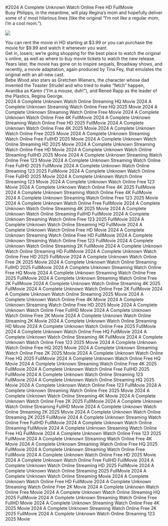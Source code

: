#2024 A Complete Unknown Watch Online Free HD FullMovie  
Busy Philipps, in the meantime, will play Regina’s mom and hopefully deliver some of s‘ most hilarious lines (like the original “I’m not like a regular mom, I’m a cool mom.”).  
  
[![](https://i.imgur.com/qSNzIqt.png)](https://movie.rssnews.media/gzvCJYA.php)  
  
You can rent the movie in HD starting at $3.99 or you can purchase the movie for $9.99 and watch it whenever you want.  
Get in, losers; we’re going shopping for the best place to watch the original s online, as well as where to buy movie tickets to watch the new release.  
Years later, the movie has gone on to inspire sequels, Broadway shows, and recently, a movie adaptation, again produced by Tina Fey, that emulates the original with an all-new cast.  
Bebe Wood also stars as Gretchen Wieners, the character whose dad invented the Toaster Strudel and who tried to make “fetch” happen, Avantika as Karen (“I’m a mouse, duh!”), and Reneé Rapp as the leader of the Plastics, Regina George.  
2024 A Complete Unknown Watch Online Streaming HQ Movie
2024 A Complete Unknown Streaming Watch Online Free HQ 2025 Movie
2024 A Complete Unknown Streaming Watch Online Free Movie
2024 A Complete Unknown Watch Online Free 4K FullMovie
2024 A Complete Unknown Streaming Watch Online Free HD 2025 FullMovie
2024 A Complete Unknown Watch Online Free 4K 2025 Movie
2024 A Complete Unknown Watch Online Free 2025 Movie
2024 A Complete Unknown Streaming Watch Online Free FullHD 2025 Movie
2024 A Complete Unknown Watch Online Streaming HD 2025 Movie
2024 A Complete Unknown Streaming Watch Online Free HD Movie
2024 A Complete Unknown Watch Online Streaming FullHD 2025 Movie
2024 A Complete Unknown Streaming Watch Online Free 123 Movie
2024 A Complete Unknown Streaming Watch Online Free FullHD 2025 FullMovie
2024 A Complete Unknown Watch Online Streaming 123 2025 FullMovie
2024 A Complete Unknown Watch Online Free FullHD 2025 Movie
2024 A Complete Unknown Watch Online Streaming 123 Movie
2024 A Complete Unknown Watch Online Free 123 Movie
2024 A Complete Unknown Watch Online Free 4K 2025 FullMovie
2024 A Complete Unknown Streaming Watch Online Free 4K FullMovie
2024 A Complete Unknown Streaming Watch Online Free 123 2025 Movie
2024 A Complete Unknown Watch Online Free FullMovie
2024 A Complete Unknown Watch Online Streaming 4K 2025 Movie
2024 A Complete Unknown Watch Online Streaming FullHD FullMovie
2024 A Complete Unknown Streaming Watch Online Free 123 2025 FullMovie
2024 A Complete Unknown Watch Online Streaming HQ FullMovie
2024 A Complete Unknown Watch Online Free HD Movie
2024 A Complete Unknown Streaming Watch Online Free HD FullMovie
2024 A Complete Unknown Streaming Watch Online Free 123 FullMovie
2024 A Complete Unknown Watch Online Streaming 2K FullMovie
2024 A Complete Unknown Watch Online Streaming HD FullMovie
2024 A Complete Unknown Watch Online Free HD 2025 FullMovie
2024 A Complete Unknown Watch Online Free 2K 2025 Movie
2024 A Complete Unknown Watch Online Streaming FullHD 2025 FullMovie
2024 A Complete Unknown Streaming Watch Online Free HQ Movie
2024 A Complete Unknown Streaming Watch Online Free 2025 FullMovie
2024 A Complete Unknown Streaming Watch Online Free 2K FullMovie
2024 A Complete Unknown Watch Online Streaming 4K 2025 FullMovie
2024 A Complete Unknown Watch Online Free 2K FullMovie
2024 A Complete Unknown Watch Online Streaming 2025 Movie
2024 A Complete Unknown Watch Online Free 4K Movie
2024 A Complete Unknown Streaming Watch Online Free HD 2025 Movie
2024 A Complete Unknown Watch Online Free FullHD Movie
2024 A Complete Unknown Watch Online Free 2K Movie
2024 A Complete Unknown Watch Online Streaming 2K Movie
2024 A Complete Unknown Watch Online Streaming HD Movie
2024 A Complete Unknown Watch Online Free 2025 FullMovie
2024 A Complete Unknown Watch Online Free HQ FullMovie
2024 A Complete Unknown Watch Online Streaming 4K FullMovie
2024 A Complete Unknown Watch Online Free 123 2025 Movie
2024 A Complete Unknown Watch Online Free HQ 2025 Movie
2024 A Complete Unknown Streaming Watch Online Free 2K 2025 Movie
2024 A Complete Unknown Watch Online Free HQ 2025 FullMovie
2024 A Complete Unknown Watch Online Free HQ Movie
2024 A Complete Unknown Streaming Watch Online Free 4K 2025 FullMovie
2024 A Complete Unknown Watch Online Free FullHD 2025 FullMovie
2024 A Complete Unknown Watch Online Streaming 123 FullMovie
2024 A Complete Unknown Watch Online Streaming HQ 2025 Movie
2024 A Complete Unknown Watch Online Free 123 FullMovie
2024 A Complete Unknown Streaming Watch Online Free 2025 Movie
2024 A Complete Unknown Watch Online Streaming 4K Movie
2024 A Complete Unknown Watch Online Free 2K 2025 FullMovie
2024 A Complete Unknown Watch Online Streaming FullHD Movie
2024 A Complete Unknown Watch Online Streaming 2K 2025 Movie
2024 A Complete Unknown Watch Online Streaming 2K 2025 FullMovie
2024 A Complete Unknown Streaming Watch Online Free FullHD FullMovie
2024 A Complete Unknown Watch Online Streaming FullMovie
2024 A Complete Unknown Streaming Watch Online Free HQ FullMovie
2024 A Complete Unknown Watch Online Free 123 2025 FullMovie
2024 A Complete Unknown Streaming Watch Online Free 4K Movie
2024 A Complete Unknown Streaming Watch Online Free HQ 2025 FullMovie
2024 A Complete Unknown Streaming Watch Online Free FullMovie
2024 A Complete Unknown Watch Online Free HD 2025 Movie
2024 A Complete Unknown Watch Online Free FullHD FullMovie
2024 A Complete Unknown Watch Online Streaming HD 2025 FullMovie
2024 A Complete Unknown Watch Online Streaming 2025 FullMovie
2024 A Complete Unknown Watch Online Streaming Movie
2024 A Complete Unknown Watch Online Free HD FullMovie
2024 A Complete Unknown Streaming Watch Online Free 2K Movie
2024 A Complete Unknown Watch Online Free Movie
2024 A Complete Unknown Watch Online Streaming HQ 2025 FullMovie
2024 A Complete Unknown Streaming Watch Online Free FullHD Movie
2024 A Complete Unknown Streaming Watch Online Free 4K 2025 Movie
2024 A Complete Unknown Streaming Watch Online Free 2K 2025 FullMovie
2024 A Complete Unknown Watch Online Streaming 123 2025 Movie